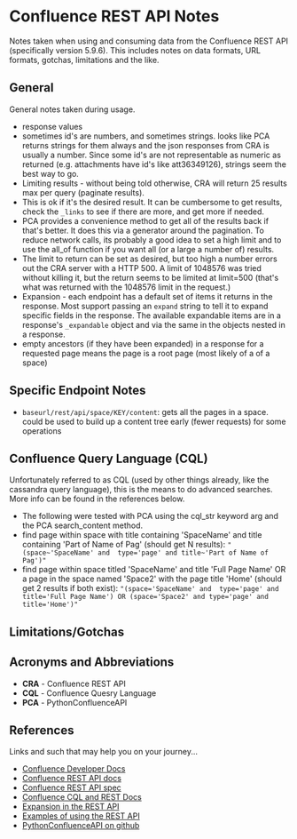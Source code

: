 # Confluence REST API Notes
Notes taken when using and consuming data from the Confluence REST API
(specifically version 5.9.6). This includes notes on data formats, URL formats,
gotchas, limitations and the like.

## General
General notes taken during usage.

* response values
 * sometimes id's are numbers, and sometimes strings. looks like PCA returns
   strings for them always and the json responses from CRA is usually a number.
   Since some id's are not representable as numeric as returned (e.g.
   attachments have id's like att36349126), strings seem the best way to go.
* Limiting results - without being told otherwise, CRA will return 25 results
  max per query (paginate results).
 * This is ok if it's the desired result. It can be cumbersome to get results,
   check the `_links` to see if there are more, and get more if needed.
 * PCA provides a convenience method to get all of the results back if that's
   better. It does this via a generator around the pagination. To reduce
   network calls, its probably a good idea to set a high limit and to use the
   all_of function if you want all (or a large a number of) results.
 * The limit to return can be set as desired, but too high a number errors out
   the CRA server with a HTTP 500. A limit of 1048576 was tried without killing
   it, but the return seems to be limited at limit=500 (that's what was
   returned with the 1048576 limit in the request.)
* Expansion - each endpoint has a default set of items it returns in the
  response. Most support passing an `expand` string to tell it to expand
  specific fields in the response. The available expandable items are in a
  response's `_expandable` object and via the same in the objects nested in a
  response.
 * empty ancestors (if they have been expanded) in a response for a requested
   page means the page is a root page (most likely of a of a space)

## Specific Endpoint Notes

* `baseurl/rest/api/space/KEY/content`: gets all the pages in a space. could be
  used to build up a content tree early (fewer requests) for some operations


## Confluence Query Language (CQL)
Unfortunately referred to as CQL (used by other things already, like the
cassandra query language), this is the means to do advanced searches. More info
can be found in the references below.

* The following were tested with PCA using the cql_str keyword arg and the PCA
  search_content method.
 * find page within space with title containing 'SpaceName' and title
   containing 'Part of Name of Pag' (should get N results):
      `"(space~'SpaceName' and  type='page' and title~'Part of Name of Pag')"`
 * find page within space titled 'SpaceName' and title 'Full Page Name' OR a
   page in the space named 'Space2' with the page title 'Home' (should get 2
   results if both exist):
      `"(space='SpaceName' and  type='page' and title='Full Page Name') OR (space='Space2' and type='page' and title='Home')"`

## Limitations/Gotchas

## Acronyms and Abbreviations
* __CRA__ - Confluence REST API
* __CQL__ - Confluence Quesry Language
* __PCA__ - PythonConfluenceAPI


## References
Links and such that may help you on your journey...

* [Confluence Developer Docs](https://developer.atlassian.com/confdev)
* [Confluence REST API docs](https://developer.atlassian.com/confdev/confluence-rest-api)
* [Confluence REST API spec](https://docs.atlassian.com/confluence/REST/latest/)
* [Confluence CQL and REST Docs](https://developer.atlassian.com/confdev/confluence-rest-api/advanced-searching-using-cql)
* [Expansion in the REST API](https://developer.atlassian.com/confdev/confluence-rest-api/expansions-in-the-rest-api)
* [Examples of using the REST API](https://developer.atlassian.com/confdev/confluence-rest-api/confluence-rest-api-examples)
* [PythonConfluenceAPI on github](https://github.com/pushrodtechnology/PythonConfluenceAPI)
